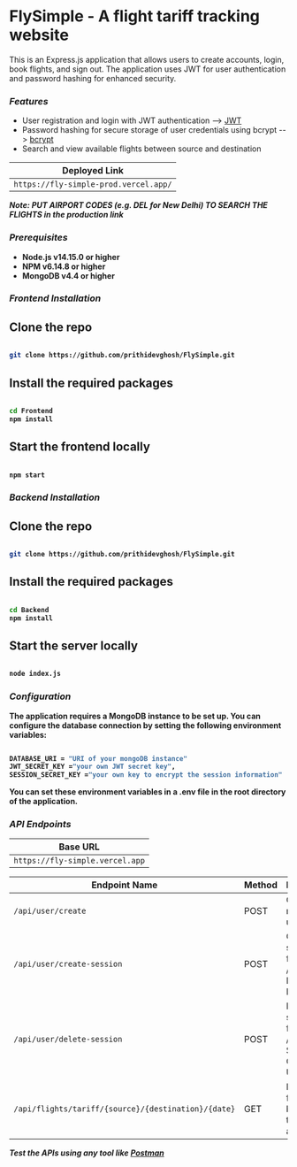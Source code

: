 <h1>FlySimple - A flight tariff tracking website</h1>

<p>This is an Express.js application that allows users to create accounts, login, book flights, and sign out. The application uses JWT for user authentication and password hashing for enhanced security.</p>

<h3><i>Features</i></h3>
<ul>
<li>User registration and login with JWT authentication --> <a href="https://jwt.io/">JWT</a></li>
<li>Password hashing for secure storage of user credentials using bcrypt --> <a href="https://www.npmjs.com/package/bcrypt">bcrypt</a></li>
<li>Search and view available flights between source and destination</li>
</ul>

|Deployed Link|
| --- |
|`https://fly-simple-prod.vercel.app/`|

<strong>*Note: PUT AIRPORT CODES (e.g. DEL for New Delhi) TO SEARCH THE FLIGHTS in the production link*

<h3><i>Prerequisites</i></h3>
<ul>
<li>Node.js v14.15.0 or higher</li>
<li>NPM v6.14.8 or higher</li>
<li>MongoDB v4.4 or higher</li>
</ul>

<h3><i>Frontend Installation</i></h3>

## Clone the repo
```bash

git clone https://github.com/prithidevghosh/FlySimple.git

```
## Install the required packages
```bash

cd Frontend
npm install

```

## Start the frontend locally
```bash

npm start

```

<h3><i>Backend Installation</i></h3>

## Clone the repo
```bash

git clone https://github.com/prithidevghosh/FlySimple.git

```
## Install the required packages
```bash

cd Backend
npm install

```

## Start the server locally
```bash

node index.js

```

<h3><i>Configuration</i></h3>

<p>The application requires a MongoDB instance to be set up. You can configure the database connection by setting the following environment variables:</p>

```bash

DATABASE_URI = "URI of your mongoDB instance"
JWT_SECRET_KEY ="your own JWT secret key",
SESSION_SECRET_KEY ="your own key to encrypt the session information"

```
<p>You can set these environment variables in a .env file in the root directory of the application.</p>

<h3><i>API Endpoints</i></h3>

|Base URL|
| --- |
|`https://fly-simple.vercel.app`|

| Endpoint Name | Method | Purpose |
| --- | --- | --- |
| `/api/user/create` | POST | Create a new user |
| `/api/user/create-session` | POST | Create a session for user / Logging In User |
| `/api/user/delete-session` | POST | Deleting session for user / Signing Out User |
| `/api/flights/tariff/{source}/{destination}/{date}` | GET | Find flights between two airports |

*Test the APIs using any tool like <a href="https://www.postman.com/">Postman</a>*
